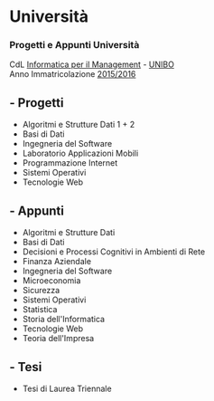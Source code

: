 # Università
### Progetti e Appunti Università <br />
CdL [Informatica per il Management](http://corsi.unibo.it/Laurea/InformaticaManagement/Pagine/default.aspx) - [UNIBO](http://www.unibo.it/it)  <br/>
Anno Immatricolazione [2015/2016](http://corsi.unibo.it/Laurea/InformaticaManagement/Pagine/PianiDidattici.aspx?AnnoAccademico=2015)

## - Progetti
* Algoritmi e Strutture Dati 1 + 2
* Basi di Dati
* Ingegneria del Software
* Laboratorio Applicazioni Mobili
* Programmazione Internet
* Sistemi Operativi 
* Tecnologie Web

## - Appunti
* Algoritmi e Strutture Dati
* Basi di Dati
* Decisioni e Processi Cognitivi in Ambienti di Rete
* Finanza Aziendale
* Ingegneria del Software
* Microeconomia
* Sicurezza
* Sistemi Operativi
* Statistica
* Storia dell'Informatica
* Tecnologie Web
* Teoria dell'Impresa

## - Tesi
* Tesi di Laurea Triennale
